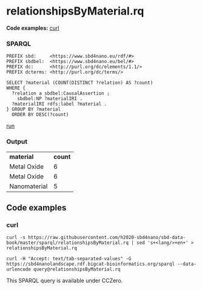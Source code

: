 # relationshipsByMaterial.rq

**Code examples:** [curl](#curl)

### SPARQL

```sparql
PREFIX sbd:     <https://www.sbd4nano.eu/rdf/#>
PREFIX sbdbel:  <https://www.sbd4nano.eu/bel/#>
PREFIX dc:      <http://purl.org/dc/elements/1.1/>
PREFIX dcterms: <http://purl.org/dc/terms/>

SELECT ?material (COUNT(DISTINCT ?relation) AS ?count)
WHERE {
  ?relation a sbdbel:CausalAssertion ;
    sbdbel:NP ?materialIRI .
  ?materialIRI rdfs:label ?material .
} GROUP BY ?material
  ORDER BY DESC(?count)
```

[run](https://sbd4nanolandscape.rdf.bigcat-bioinformatics.org/?q=PREFIX%20sbd%3A%20%20%20%20%20%3Chttps%3A%2F%2Fwww.sbd4nano.eu%2Frdf%2F%23%3E%0APREFIX%20sbdbel%3A%20%20%3Chttps%3A%2F%2Fwww.sbd4nano.eu%2Fbel%2F%23%3E%0APREFIX%20dc%3A%20%20%20%20%20%20%3Chttp%3A%2F%2Fpurl.org%2Fdc%2Felements%2F1.1%2F%3E%0APREFIX%20dcterms%3A%20%3Chttp%3A%2F%2Fpurl.org%2Fdc%2Fterms%2F%3E%0A%0ASELECT%20%3Fmaterial%20%28COUNT%28DISTINCT%20%3Frelation%29%20AS%20%3Fcount%29%0AWHERE%20%7B%0A%20%20%3Frelation%20a%20sbdbel%3ACausalAssertion%20%3B%0A%20%20%20%20sbdbel%3ANP%20%3FmaterialIRI%20.%0A%20%20%3FmaterialIRI%20rdfs%3Alabel%20%3Fmaterial%20.%0A%7D%20GROUP%20BY%20%3Fmaterial%0A%20%20ORDER%20BY%20DESC%28%3Fcount%29%0A)


### Output

<table>
  <tr>
    <td><b>material</b></td>
    <td><b>count</b></td>
  </tr>
  <tr>
    <td>Metal Oxide</td>
    <td>6</td>
  </tr>
  <tr>
    <td>Metal Oxide</td>
    <td>6</td>
  </tr>
  <tr>
    <td>Nanomaterial</td>
    <td>5</td>
  </tr>
</table>

## Code examples

### curl

```shell
curl -s https://raw.githubusercontent.com/h2020-sbd4nano/sbd-data-book/master/sparql/relationshipsByMaterial.rq | sed 's+<lang/>+en+' > relationshipsByMaterial.rq

curl -H "Accept: text/tab-separated-values" -G https://sbd4nanolandscape.rdf.bigcat-bioinformatics.org/sparql --data-urlencode query@relationshipsByMaterial.rq
```

This SPARQL query is available under CCZero.
